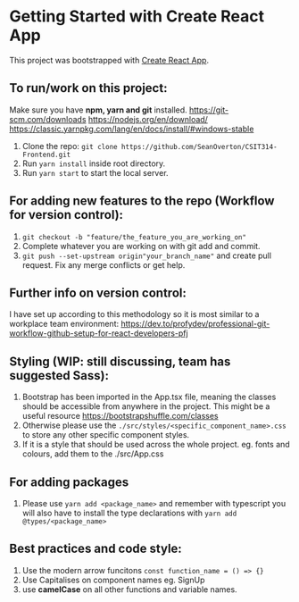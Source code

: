 # Getting Started with Create React App

This project was bootstrapped with [Create React App](https://github.com/facebook/create-react-app).

## To run/work on this project:

Make sure you have **npm, yarn and git** installed.
https://git-scm.com/downloads
https://nodejs.org/en/download/
https://classic.yarnpkg.com/lang/en/docs/install/#windows-stable

1) Clone the repo: ```git clone https://github.com/SeanOverton/CSIT314-Frontend.git```
2) Run ```yarn install``` inside root directory.
3) Run ```yarn start``` to start the local server.

## For adding new features to the repo (Workflow for version control):

1) ```git checkout -b "feature/the_feature_you_are_working_on"```
2) Complete whatever you are working on with git add and commit. 
3) ```git push --set-upstream origin"your_branch_name"``` and create pull request. Fix any merge conflicts or get help.

## Further info on version control:
I have set up according to this methodology so it is most similar to a workplace team environment: https://dev.to/profydev/professional-git-workflow-github-setup-for-react-developers-pfj

## Styling (WIP: still discussing, team has suggested Sass):
1) Bootstrap has been imported in the App.tsx file, meaning the classes should be accessible from anywhere in the project. This might be a useful resource https://bootstrapshuffle.com/classes
2) Otherwise please use the ```./src/styles/<specific_component_name>.css``` to store any other specific component styles. 
3) If it is a style that should be used across the whole project. eg. fonts and colours, add them to the ./src/App.css

## For adding packages
1) Please use ```yarn add <package_name>``` and remember with typescript you will also have to install the type declarations with ```yarn add @types/<package_name>```

## Best practices and code style:
1) Use the modern arrow funcitons ```const function_name = () => {}```
2) Use Capitalises on component names eg. SignUp
3) use **camelCase** on all other functions and variable names. 
